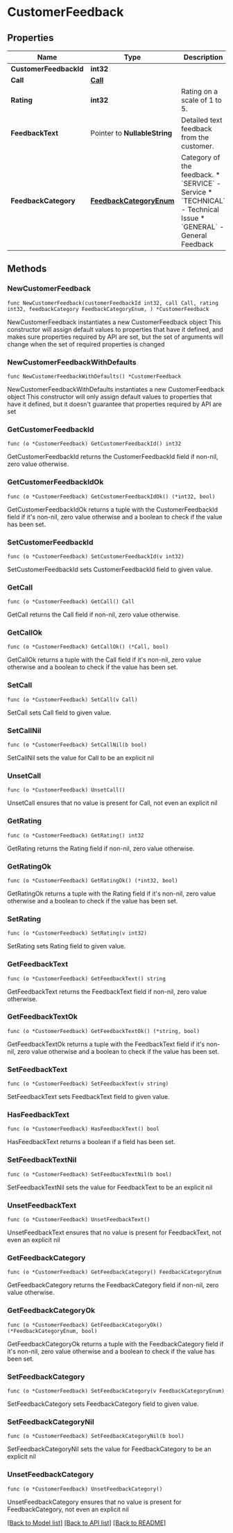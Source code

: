 # CustomerFeedback

## Properties

Name | Type | Description | Notes
------------ | ------------- | ------------- | -------------
**CustomerFeedbackId** | **int32** |  | [readonly] 
**Call** | [**Call**](Call.md) |  | [readonly] 
**Rating** | **int32** | Rating on a scale of 1 to 5. | 
**FeedbackText** | Pointer to **NullableString** | Detailed text feedback from the customer. | [optional] 
**FeedbackCategory** | [**FeedbackCategoryEnum**](FeedbackCategoryEnum.md) | Category of the feedback.  * &#x60;SERVICE&#x60; - Service * &#x60;TECHNICAL&#x60; - Technical Issue * &#x60;GENERAL&#x60; - General Feedback | 

## Methods

### NewCustomerFeedback

`func NewCustomerFeedback(customerFeedbackId int32, call Call, rating int32, feedbackCategory FeedbackCategoryEnum, ) *CustomerFeedback`

NewCustomerFeedback instantiates a new CustomerFeedback object
This constructor will assign default values to properties that have it defined,
and makes sure properties required by API are set, but the set of arguments
will change when the set of required properties is changed

### NewCustomerFeedbackWithDefaults

`func NewCustomerFeedbackWithDefaults() *CustomerFeedback`

NewCustomerFeedbackWithDefaults instantiates a new CustomerFeedback object
This constructor will only assign default values to properties that have it defined,
but it doesn't guarantee that properties required by API are set

### GetCustomerFeedbackId

`func (o *CustomerFeedback) GetCustomerFeedbackId() int32`

GetCustomerFeedbackId returns the CustomerFeedbackId field if non-nil, zero value otherwise.

### GetCustomerFeedbackIdOk

`func (o *CustomerFeedback) GetCustomerFeedbackIdOk() (*int32, bool)`

GetCustomerFeedbackIdOk returns a tuple with the CustomerFeedbackId field if it's non-nil, zero value otherwise
and a boolean to check if the value has been set.

### SetCustomerFeedbackId

`func (o *CustomerFeedback) SetCustomerFeedbackId(v int32)`

SetCustomerFeedbackId sets CustomerFeedbackId field to given value.


### GetCall

`func (o *CustomerFeedback) GetCall() Call`

GetCall returns the Call field if non-nil, zero value otherwise.

### GetCallOk

`func (o *CustomerFeedback) GetCallOk() (*Call, bool)`

GetCallOk returns a tuple with the Call field if it's non-nil, zero value otherwise
and a boolean to check if the value has been set.

### SetCall

`func (o *CustomerFeedback) SetCall(v Call)`

SetCall sets Call field to given value.


### SetCallNil

`func (o *CustomerFeedback) SetCallNil(b bool)`

 SetCallNil sets the value for Call to be an explicit nil

### UnsetCall
`func (o *CustomerFeedback) UnsetCall()`

UnsetCall ensures that no value is present for Call, not even an explicit nil
### GetRating

`func (o *CustomerFeedback) GetRating() int32`

GetRating returns the Rating field if non-nil, zero value otherwise.

### GetRatingOk

`func (o *CustomerFeedback) GetRatingOk() (*int32, bool)`

GetRatingOk returns a tuple with the Rating field if it's non-nil, zero value otherwise
and a boolean to check if the value has been set.

### SetRating

`func (o *CustomerFeedback) SetRating(v int32)`

SetRating sets Rating field to given value.


### GetFeedbackText

`func (o *CustomerFeedback) GetFeedbackText() string`

GetFeedbackText returns the FeedbackText field if non-nil, zero value otherwise.

### GetFeedbackTextOk

`func (o *CustomerFeedback) GetFeedbackTextOk() (*string, bool)`

GetFeedbackTextOk returns a tuple with the FeedbackText field if it's non-nil, zero value otherwise
and a boolean to check if the value has been set.

### SetFeedbackText

`func (o *CustomerFeedback) SetFeedbackText(v string)`

SetFeedbackText sets FeedbackText field to given value.

### HasFeedbackText

`func (o *CustomerFeedback) HasFeedbackText() bool`

HasFeedbackText returns a boolean if a field has been set.

### SetFeedbackTextNil

`func (o *CustomerFeedback) SetFeedbackTextNil(b bool)`

 SetFeedbackTextNil sets the value for FeedbackText to be an explicit nil

### UnsetFeedbackText
`func (o *CustomerFeedback) UnsetFeedbackText()`

UnsetFeedbackText ensures that no value is present for FeedbackText, not even an explicit nil
### GetFeedbackCategory

`func (o *CustomerFeedback) GetFeedbackCategory() FeedbackCategoryEnum`

GetFeedbackCategory returns the FeedbackCategory field if non-nil, zero value otherwise.

### GetFeedbackCategoryOk

`func (o *CustomerFeedback) GetFeedbackCategoryOk() (*FeedbackCategoryEnum, bool)`

GetFeedbackCategoryOk returns a tuple with the FeedbackCategory field if it's non-nil, zero value otherwise
and a boolean to check if the value has been set.

### SetFeedbackCategory

`func (o *CustomerFeedback) SetFeedbackCategory(v FeedbackCategoryEnum)`

SetFeedbackCategory sets FeedbackCategory field to given value.


### SetFeedbackCategoryNil

`func (o *CustomerFeedback) SetFeedbackCategoryNil(b bool)`

 SetFeedbackCategoryNil sets the value for FeedbackCategory to be an explicit nil

### UnsetFeedbackCategory
`func (o *CustomerFeedback) UnsetFeedbackCategory()`

UnsetFeedbackCategory ensures that no value is present for FeedbackCategory, not even an explicit nil

[[Back to Model list]](../README.md#documentation-for-models) [[Back to API list]](../README.md#documentation-for-api-endpoints) [[Back to README]](../README.md)


